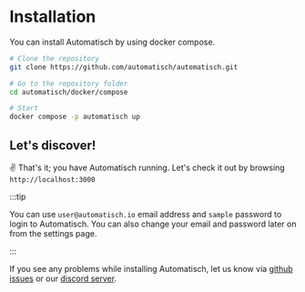 # Installation

You can install Automatisch by using docker compose.

```bash
# Clone the repository
git clone https://github.com/automatisch/automatisch.git

# Go to the repository folder
cd automatisch/docker/compose

# Start
docker compose -p automatisch up
```

## Let's discover!

✌️ That's it; you have Automatisch running. Let's check it out by browsing `http://localhost:3000`

:::tip

You can use `user@automatisch.io` email address and `sample` password to login to Automatisch. You can also change your email and password later on from the settings page.

:::

If you see any problems while installing Automatisch, let us know via [github issues](https://github.com/automatisch/automatisch/issues) or our [discord server](https://discord.gg/dJSah9CVrC).
